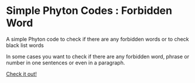 # Simple Phyton Codes : Forbidden Word

A simple Phyton code to check if there are any forbidden words or to check black list words

In some cases you want to check if there are any forbidden word, phrase or number in one sentences or even in a paragraph.

[Check it out!](https://medium.com/@roberdmanihuruk17/simple-phyton-codes-forbidden-word-7e211d735a65)
